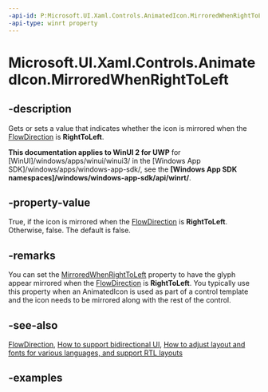 ```yaml
---
-api-id: P:Microsoft.UI.Xaml.Controls.AnimatedIcon.MirroredWhenRightToLeft
-api-type: winrt property
---
```


# Microsoft.UI.Xaml.Controls.AnimatedIcon.MirroredWhenRightToLeft

<!--
public bool MirroredWhenRightToLeft { get; set; }
-->

## -description

Gets or sets a value that indicates whether the icon is mirrored when the [FlowDirection](../microsoft.ui.xaml/flowdirection.md) is **RightToLeft**.

**This documentation applies to WinUI 2 for UWP** for [WinUI]/windows/apps/winui/winui3/ in the [Windows App SDK]/windows/apps/windows-app-sdk/, see the **[Windows App SDK namespaces]/windows/windows-app-sdk/api/winrt/**.

## -property-value

True, if the icon is mirrored when the [FlowDirection](../microsoft.ui.xaml/flowdirection.md) is **RightToLeft**. Otherwise, false. The default is false.

## -remarks

You can set the [MirroredWhenRightToLeft](animatedicon_mirroredwhenrighttoleft.md) property to have the glyph appear mirrored when the [FlowDirection](../microsoft.ui.xaml/flowdirection.md) is **RightToLeft**. You typically use this property when an AnimatedIcon is used as part of a control template and the icon needs to be mirrored along with the rest of the control.

## -see-also

[FlowDirection](../microsoft.ui.xaml/flowdirection.md), [How to support bidirectional UI](/previous-versions/windows/apps/jj712703), [How to adjust layout and fonts for various languages, and support RTL layouts](/previous-versions/windows/apps/hh967760)

## -examples
